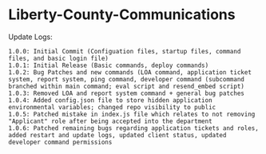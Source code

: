 # Liberty-County-Communications

Update Logs:

    1.0.0: Initial Commit (Configuation files, startup files, command files, and basic login file)
    1.0.1: Initial Release (Basic commands, deploy commands)
    1.0.2: Bug Patches and new commands (LOA command, application ticket system, report system, ping command, developer command (subcommand branched within main command; eval script and resend_embed script)
    1.0.3: Removed LOA and report system command + general bug patches
    1.0.4: Added config.json file to store hidden application environmental variables; changed repo visibility to public
    1.0.5: Patched mistake in index.js file which relates to not removing "Applicant" role after being accepted into the department
    1.0.6: Patched remaining bugs regarding application tickets and roles, added restart and update logs, updated client status, updated developer command permissions
